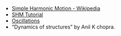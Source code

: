 - [Simple Harmonic Motion - Wikipedia](https://en.wikipedia.org/wiki/Simple_harmonic_motion)
- [SHM Tutorial](https://www.physics.uoguelph.ca/tutorials/shm/Q.shm.html)
- [Oscillations](https://surendranath.tripod.com/Applets/Oscillations/SHM/SHMApplet.html)
- “Dynamics of structures” by Anil K chopra.
